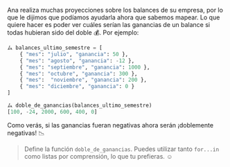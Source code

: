 Ana realiza muchas proyecciones sobre los balances de su empresa, por lo que le dijimos que podíamos ayudarla ahora que sabemos mapear. Lo que quiere hacer es poder ver cuáles serían las ganancias de un balance si todas hubieran sido del doble :moneybag:. Por ejemplo:

``` python
ム balances_ultimo_semestre = [
	{ "mes": "julio", "ganancia": 50 }, 
	{ "mes": "agosto", "ganancia": -12 }, 
	{ "mes": "septiembre", "ganancia": 1000 }, 
	{ "mes": "octubre", "ganancia": 300 }, 
	{ "mes":  "noviembre", "ganancia": 200 }, 
	{ "mes": "diciembre", "ganancia": 0 }
]

ム doble_de_ganancias(balances_ultimo_semestre)
[100, -24, 2000, 600, 400, 0]
```

Como verás, si las ganancias fueran negativas ahora serán ¡doblemente negativas! :chart_with_downwards_trend:

> Define la función `doble_de_ganancias`. Puedes utilizar tanto `for...in` como listas por comprensión, lo que tu  prefieras. :relaxed: